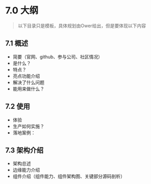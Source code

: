 # 7.0 大纲

> 以下目录只是模板，具体规划由Ower给出，但是要体现以下内容

## 7.1 概述

* 简要（官网、github、参与公司、社区情况）
* 是什么？
* 特点？
* 亮点功能介绍
* 解决了什么问题
* 能用来做什么？

## 7.2 使用

* 体验
* 生产如何实施？
* 落地案例：

## 7.3 架构介绍

* 架构总述
* 边缘能力介绍
* 组件介绍（组件能力、组件架构图、关键部分源码剖析）

